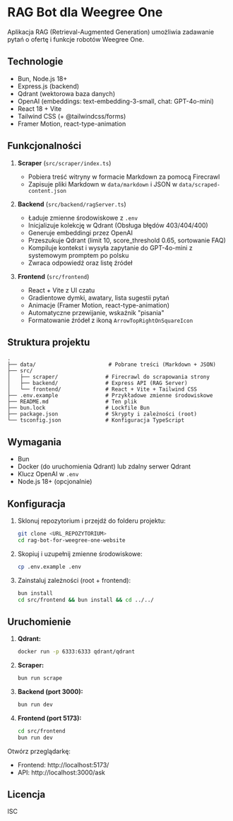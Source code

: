 # RAG Bot dla Weegree One

Aplikacja RAG (Retrieval-Augmented Generation) umożliwia zadawanie pytań o ofertę i funkcje robotów Weegree One.

## Technologie
- Bun, Node.js 18+
- Express.js (backend)
- Qdrant (wektorowa baza danych)
- OpenAI (embeddings: text-embedding-3-small, chat: GPT-4o-mini)
- React 18 + Vite
- Tailwind CSS (+ @tailwindcss/forms)
- Framer Motion, react-type-animation

## Funkcjonalności

1. **Scraper** (`src/scraper/index.ts`)
   - Pobiera treść witryny w formacie Markdown za pomocą Firecrawl
   - Zapisuje pliki Markdown w `data/markdown` i JSON w `data/scraped-content.json`

2. **Backend** (`src/backend/ragServer.ts`)
   - Ładuje zmienne środowiskowe z `.env`
   - Inicjalizuje kolekcję w Qdrant (Obsługa błędów 403/404/400)
   - Generuje embeddingi przez OpenAI
   - Przeszukuje Qdrant (limit 10, score_threshold 0.65, sortowanie FAQ)
   - Kompiluje kontekst i wysyła zapytanie do GPT-4o-mini z systemowym promptem po polsku
   - Zwraca odpowiedź oraz listę źródeł

3. **Frontend** (`src/frontend`)
   - React + Vite z UI czatu
   - Gradientowe dymki, awatary, lista sugestii pytań
   - Animacje (Framer Motion, react-type-animation)
   - Automatyczne przewijanie, wskaźnik "pisania"
   - Formatowanie źródeł z ikoną `ArrowTopRightOnSquareIcon`

## Struktura projektu
```
.
├── data/                       # Pobrane treści (Markdown + JSON)
├── src/
│   ├── scraper/               # Firecrawl do scrapowania strony
│   ├── backend/               # Express API (RAG Server)
│   └── frontend/              # React + Vite + Tailwind CSS
├── .env.example               # Przykładowe zmienne środowiskowe
├── README.md                  # Ten plik
├── bun.lock                   # Lockfile Bun
├── package.json               # Skrypty i zależności (root)
└── tsconfig.json              # Konfiguracja TypeScript
```

## Wymagania
- Bun
- Docker (do uruchomienia Qdrant) lub zdalny serwer Qdrant
- Klucz OpenAI w `.env`
- Node.js 18+ (opcjonalnie)

## Konfiguracja
1. Sklonuj repozytorium i przejdź do folderu projektu:
   ```bash
   git clone <URL_REPOZYTORIUM>
   cd rag-bot-for-weegree-one-website
   ```
2. Skopiuj i uzupełnij zmienne środowiskowe:
   ```bash
   cp .env.example .env
   ```
3. Zainstaluj zależności (root + frontend):
   ```bash
   bun install
   cd src/frontend && bun install && cd ../../
   ```

## Uruchomienie

1. **Qdrant:**
   ```bash
   docker run -p 6333:6333 qdrant/qdrant
   ```
2. **Scraper:**
   ```bash
   bun run scrape
   ```
3. **Backend (port 3000):**
   ```bash
   bun run dev
   ```
4. **Frontend (port 5173):**
   ```bash
   cd src/frontend
   bun run dev
   ```

Otwórz przeglądarkę:
- Frontend: http://localhost:5173/
- API: http://localhost:3000/ask

## Licencja
ISC 